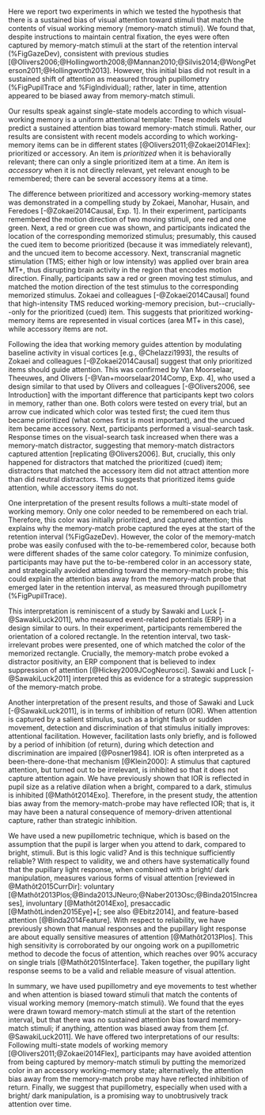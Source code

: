 Here we report two experiments in which we tested the hypothesis that there is a sustained bias of visual attention toward stimuli that match the contents of visual working memory (memory-match stimuli). We found that, despite instructions to maintain central fixation, the eyes were often captured by memory-match stimuli at the start of the retention interval (%FigGazeDev), consistent with previous studies [@Olivers2006;@Hollingworth2008;@Mannan2010;@Silvis2014;@WongPeterson2011;@Hollingworth2013]. However, this initial bias did not result in a sustained shift of attention as measured through pupillometry (%FigPupilTrace and %FigIndividual); rather, later in time, attention appeared to be biased away from memory-match stimuli.

Our results speak against single-state models according to which visual-working memory is a uniform attentional template: These models would predict a sustained attention bias toward memory-match stimuli. Rather, our results are consistent with recent models according to which working-memory items can be in different states [@Olivers2011;@Zokaei2014Flex]: prioritized or accessory. An item is *prioritized* when it is behaviorally relevant; there can only a single prioritized item at a time. An item is *accessory* when it is not directly relevant, yet relevant enough to be remembered; there can be several accessory items at a time.

The difference between prioritized and accessory working-memory states was demonstrated in a compelling study by Zokaei, Manohar, Husain, and Feredoes [-@Zokaei2014Causal, Exp. 1]. In their experiment, participants remembered the motion direction of two moving stimuli, one red and one green. Next, a red or green cue was shown, and participants indicated the location of the corresponding memorized stimulus; presumably, this caused the cued item to become prioritized (because it was immediately relevant), and the uncued item to become accessory. Next, transcranial magnetic stimulation (TMS; either high or low intensity) was applied over brain area MT+, thus disrupting brain activity in the region that encodes motion direction. Finally, participants saw a red or green moving test stimulus, and matched the motion direction of the test stimulus to the corresponding memorized stimulus. Zokaei and colleagues [-@Zokaei2014Causal] found that high-intensity TMS reduced working-memory precision, but--crucially--only for the prioritized (cued) item. This suggests that prioritized working-memory items are represented in visual cortices (area MT+ in this case), while accessory items are not.

Following the idea that working memory guides attention by modulating baseline activity in visual cortices [e.g., @Chelazzi1993], the results of Zokaei and colleagues [-@Zokaei2014Causal] suggest that only prioritized items should guide attention. This was confirmed by Van Moorselaar, Theeuwes, and Olivers [-@Van+moorselaar2014Comp, Exp. 4], who used a design similar to that used by Olivers and colleagues [-@Olivers2006, see Introduction] with the important difference that participants kept two colors in memory, rather than one. Both colors were tested on every trial, but an arrow cue indicated which color was tested first; the cued item thus became prioritized (what comes first is most important), and the uncued item became accessory. Next, participants performed a visual-search task. Response times on the visual-search task increased when there was a memory-match distractor, suggesting that memory-match distractors captured attention [replicating @Olivers2006]. But, crucially, this only happened for distractors that matched the prioritized (cued) item; distractors that matched the accessory item did not attract attention more than did neutral distractors. This suggests that prioritized items guide attention, while accessory items do not.

One interpretation of the present results follows a multi-state model of working memory. Only one color needed to be remembered on each trial. Therefore, this color was initially prioritized, and captured attention; this explains why the memory-match probe captured the eyes at the start of the retention interval (%FigGazeDev). However, the color of the memory-match probe was easily confused with the to-be-remembered color, because both were different shades of the same color category. To minimize confusion, participants may have put the to-be-rembered color in an accessory state, and strategically avoided attending toward the memory-match probe; this could explain the attention bias away from the memory-match probe that emerged later in the retention interval, as measured through pupillometry (%FigPupilTrace).

This interpretation is reminiscent of a study by Sawaki and Luck [-@SawakiLuck2011], who measured event-related potentials (ERP) in a design similar to ours. In their experiment, participants remembered the orientation of a colored rectangle. In the retention interval, two task-irrelevant probes were presented, one of which matched the color of the memorized rectangle. Crucially, the memory-match probe evoked a distractor positivity, an ERP component that is believed to index suppression of attention [@Hickey2009JCogNeurosci]. Sawaki and Luck [-@SawakiLuck2011] interpreted this as evidence for a strategic suppression of the memory-match probe.

Another interpretation of the present results, and those of Sawaki and Luck [-@SawakiLuck2011], is in terms of inhibition of return (IOR). When attention is captured by a salient stimulus, such as a bright flash or sudden movement, detection and discrimination of that stimulus initially improves: attentional facilitation. However, facilitation lasts only briefly, and is followed by a period of inhibition (of return), during which detection and discrimination are impaired [@Posner1984]. IOR is often interpreted as a been-there-done-that mechanism [@Klein2000]: A stimulus that captured attention, but turned out to be irrelevant, is inhibited so that it does not capture attention again. We have previously shown that IOR is reflected in pupil size as a relative dilation when a bright, compared to a dark, stimulus is inhibited [@Mathôt2014Exo]. Therefore, in the present study, the attention bias away from the memory-match-probe may have reflected IOR; that is, it may have been a natural consequence of memory-driven attentional capture, rather than strategic inhibition.

We have used a new pupillometric technique, which is based on the assumption that the pupil is larger when you attend to dark, compared to bright, stimuli. But is this logic valid? And is this technique sufficiently reliable? With respect to validity, we and others have systematically found that the pupillary light response, when combined with a bright/ dark manipulation, measures various forms of visual attention [reviewed in @Mathôt2015CurrDir]: voluntary [@Mathôt2013Plos;@Binda2013JNeuro;@Naber2013Osc;@Binda2015Increases], involuntary [@Mathôt2014Exo], presaccadic [@MathôtLinden2015Eye]+[; see also @Ebitz2014], and feature-based attention [@Binda2014Feature]. With respect to reliability, we have previously shown that manual responses and the pupillary light response are about equally sensitive measures of attention [@Mathôt2013Plos]. This high sensitivity is corroborated by our ongoing work on a pupillometric method to decode the focus of attention, which reaches over 90% accuracy on single trials [@Mathôt2015Interface]. Taken together, the pupillary light response seems to be a valid and reliable measure of visual attention.

In summary, we have used pupillometry and eye movements to test whether and when attention is biased toward stimuli that match the contents of visual working memory (memory-match stimuli). We found that the eyes were drawn toward memory-match stimuli at the start of the retention interval, but that there was no sustained attention bias toward memory-match stimuli; if anything, attention was biased away from them [cf. @SawakiLuck2011]. We have offered two interpretations of our results: Following multi-state models of working memory [@Olivers2011;@Zokaei2014Flex], participants may have avoided attention from being captured by memory-match stimuli by putting the memorized color in an accessory working-memory state; alternatively, the attention bias away from the memory-match probe may have reflected inhibition of return. Finally, we suggest that pupillometry, especially when used with a bright/ dark manipulation, is a promising way to unobtrusively track attention over time.
